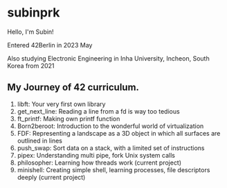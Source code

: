 # subinprk
Hello, I'm Subin!

Entered 42Berlin in 2023 May

Also studying Electronic Engineering in Inha University, Incheon, South Korea from 2021


## My Journey of 42 curriculum.

1. libft:          Your very first own library
2. get_next_line:  Reading a line from a fd is way too tedious
3. ft_printf:      Making own printf function
4. Born2beroot:    Introduction to the wonderful world of virtualization
5. FDF:            Representing a landscape as a 3D object in which all surfaces are outlined in lines
6. push_swap:      Sort data on a stack, with a limited set of instructions
7. pipex:          Understanding multi pipe, fork Unix system calls
8. philosopher:    Learning how threads work (current project)
9. minishell:      Creating simple shell, learning processes, file descriptors deeply (current project)
